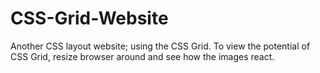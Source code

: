 # CSS-Grid-Website

Another CSS layout website; using the CSS Grid. To view the potential of CSS Grid, resize browser around and see how the images react.
